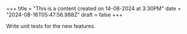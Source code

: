 +++
title = "This is a content created on 14-08-2024 at 3:30PM"
date = "2024-08-16T05:47:56.988Z"
draft = false
+++

  Write unit tests for the new features.
        